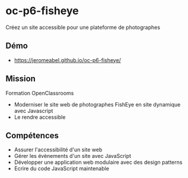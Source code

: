 # oc-p6-fisheye
Créez un site accessible pour une plateforme de photographes

## Démo
- https://jeromeabel.github.io/oc-p6-fisheye/

## Mission
Formation OpenClassrooms

- Moderniser le site web de photographes FishEye en site dynamique avec Javascript
- Le rendre accessible

## Compétences
- Assurer l'accessibilité d'un site web
- Gérer les évènements d'un site avec JavaScript
- Développer une application web modulaire avec des design patterns
- Ecrire du code JavaScript maintenable
